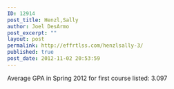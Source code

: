 ```yaml
---
ID: 12914
post_title: Henzl,Sally
author: Joel DesArmo
post_excerpt: ""
layout: post
permalink: http://effrtlss.com/henzlsally-3/
published: true
post_date: 2012-11-02 20:53:59
---
```

<p>Average GPA in Spring 2012 for first course listed: 3.097</p>